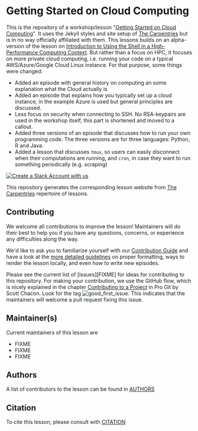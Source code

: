 # Getting Started on Cloud Computing

This is the repository of a workshop/lesson "[Getting Started on Cloud Computing](https://pcbouman-eur.github.io/workshop-getting-started-cloud/)".
It uses the Jekyll styles and site setup of [The Carpentries](https://carpentries.org/) but is in no way officially affiliated with them.
This lessons builds on an alpha-version of the lesson on [Introduction to Using the Shell in a High-Performance Computing Context](http://www.hpc-carpentry.org/hpc-shell/).
But rather than a focus on HPC, it focuses on more private cloud computing, i.e. running your code on a typical AWS/Azure/Google Cloud Linux instance.
For that purpose, some things were changed:

* Added an episode with general history on computing an some explanation what the Cloud actually is
* Added an episode that explains how you typically set up a cloud instance, in the example Azure is used but general principles are discussed.
* Less focus on security when connecting to SSH. No RSA-keypairs are used in the workshop itself, this part is shortened and moved to a callout.
* Added three versions of an episode that discusses how to run your own programming code. The three versions are for three languages: Python, R and Java.
* Added a lesson that discusses `tmux`, so users can easily disconnect when their computations are running, and `cron`, in case they want to run something periodically (e.g. scraping)

[![Create a Slack Account with us](https://img.shields.io/badge/Create_Slack_Account-The_Carpentries-071159.svg)](https://swc-slack-invite.herokuapp.com/)

This repository generates the corresponding lesson website from [The Carpentries](https://carpentries.org/) repertoire of lessons. 

## Contributing

We welcome all contributions to improve the lesson! Maintainers will do their best to help you if you have any
questions, concerns, or experience any difficulties along the way.

We'd like to ask you to familiarize yourself with our [Contribution Guide](CONTRIBUTING.md) and have a look at
the [more detailed guidelines][lesson-example] on proper formatting, ways to render the lesson locally, and even
how to write new episodes.

Please see the current list of [issues][FIXME] for ideas for contributing to this
repository. For making your contribution, we use the GitHub flow, which is
nicely explained in the chapter [Contributing to a Project](http://git-scm.com/book/en/v2/GitHub-Contributing-to-a-Project) in Pro Git
by Scott Chacon.
Look for the tag ![good_first_issue](https://img.shields.io/badge/-good%20first%20issue-gold.svg). This indicates that the maintainers will welcome a pull request fixing this issue.  


## Maintainer(s)

Current maintainers of this lesson are 

* FIXME
* FIXME
* FIXME


## Authors

A list of contributors to the lesson can be found in [AUTHORS](AUTHORS)

## Citation

To cite this lesson, please consult with [CITATION](CITATION)

[lesson-example]: https://carpentries.github.io/lesson-example
